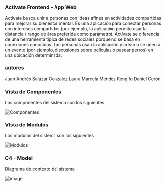 ### Activate Frontend - App Web

Actívate busca unir a personas con ideas afines en actividades compartidas para mejorar su bienestar mental. Es una aplicación para conectar personas con intereses compartidos (por ejemplo, la aplicación permite usar la distancia / rango de área preferida como parámetro). Actívate se diferencia de una herramienta típica de redes sociales porque no se basa en conexiones conocidas. Las personas usan la aplicación y crean o se unen a un evento (por ejemplo, discusiones sobre películas o pasear perros) en una ubicación determinada.

### autores
Juan Andrés Salazar Gonzalez
Laura Marcela Mendez Rengifo
Daniel Cerón

### Vista de Componentes
Los componentes del sistema son los siguientes


![Componentes](https://user-images.githubusercontent.com/74669340/152578560-0fd9c1c7-7a9b-4541-a348-3ec32f33e206.PNG)

### Vista de Modulos

Los modulos del sistema son los siguientes


![Modulos](https://user-images.githubusercontent.com/74669340/152578927-28248edf-abe4-44df-a24a-9f552c5bf094.PNG)


### C4 - Model

Diagrama de contexto del sistema


![image](https://user-images.githubusercontent.com/74669340/152579345-18b28f13-3883-441e-8971-a9ac42430ba8.png)

